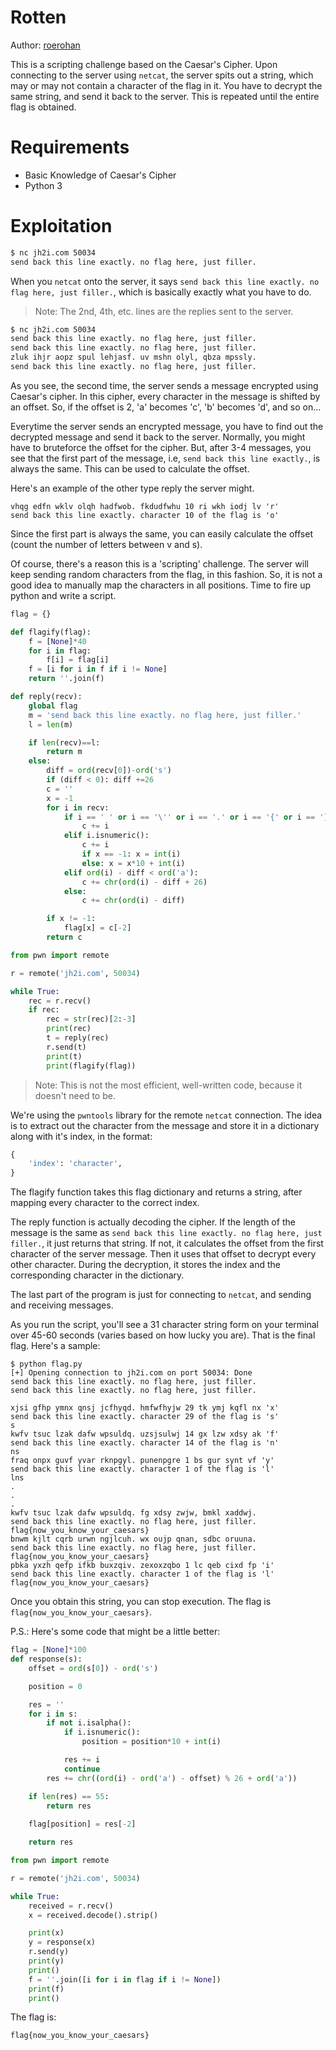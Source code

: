 # Rotten

Author: [roerohan](https://github.com/roerohan)

This is a scripting challenge based on the Caesar's Cipher. Upon connecting to the server using `netcat`, the server spits out a string, which may or may not contain a character of the flag in it. You have to decrypt the same string, and send it back to the server. This is repeated until the entire flag is obtained.

# Requirements

- Basic Knowledge of Caesar's Cipher
- Python 3

# Exploitation

```bash
$ nc jh2i.com 50034                       
send back this line exactly. no flag here, just filler.
```

When you `netcat` onto the server, it says `send back this line exactly. no flag here, just filler.`, which is basically exactly what you have to do.

> Note: The 2nd, 4th, etc. lines are the replies sent to the server.

```bash
$ nc jh2i.com 50034                           
send back this line exactly. no flag here, just filler.
send back this line exactly. no flag here, just filler.
zluk ihjr aopz spul lehjasf. uv mshn olyl, qbza mpssly.
send back this line exactly. no flag here, just filler.
```

As you see, the second time, the server sends a message encrypted using Caesar's cipher. In this cipher, every character in the message is shifted by an offset. So, if the offset is 2, 'a' becomes 'c', 'b' becomes 'd', and so on...
<br />

Everytime the server sends an encrypted message, you have to find out the decrypted message and send it back to the server. Normally, you might have to bruteforce the offset for the cipher. But, after 3-4 messages, you see that the first part of the message, i.e, `send back this line exactly.`, is always the same. This can be used to calculate the offset.
<br />

Here's an example of the other type reply the server might.

```
vhqg edfn wklv olqh hadfwob. fkdudfwhu 10 ri wkh iodj lv 'r'
send back this line exactly. character 10 of the flag is 'o'
```

Since the first part is always the same, you can easily calculate the offset (count the number of letters between v and s).
<br />

Of course, there's a reason this is a 'scripting' challenge. The server will keep sending random characters from the flag, in this fashion. So, it is not a good idea to manually map the characters in all positions. Time to fire up python and write a script.
<br />

```python
flag = {}

def flagify(flag):
    f = [None]*40
    for i in flag:
        f[i] = flag[i]
    f = [i for i in f if i != None]
    return ''.join(f)

def reply(recv):
    global flag
    m = 'send back this line exactly. no flag here, just filler.'
    l = len(m)

    if len(recv)==l:
        return m
    else:
        diff = ord(recv[0])-ord('s')
        if (diff < 0): diff +=26
        c = ''
        x = -1
        for i in recv:
            if i == ' ' or i == '\'' or i == '.' or i == '{' or i == '}' or i =='_':
                c += i
            elif i.isnumeric():
                c += i
                if x == -1: x = int(i)
                else: x = x*10 + int(i)
            elif ord(i) - diff < ord('a'):
                c += chr(ord(i) - diff + 26)
            else:
                c += chr(ord(i) - diff)

        if x != -1:
            flag[x] = c[-2]
        return c

from pwn import remote

r = remote('jh2i.com', 50034)

while True:
    rec = r.recv()
    if rec:
        rec = str(rec)[2:-3]
        print(rec)
        t = reply(rec)
        r.send(t)
        print(t)
        print(flagify(flag))
```

> Note: This is not the most efficient, well-written code, because it doesn't need to be.

We're using the `pwntools` library for the remote `netcat` connection. The idea is to extract out the character from the message and store it in a dictionary along with it's index, in the format:

```python
{
    'index': 'character',
}
```

The flagify function takes this flag dictionary and returns a string, after mapping every character to the correct index.
<br />

The reply function is actually decoding the cipher. If the length of the message is the same as `send back this line exactly. no flag here, just filler.`, it just returns that string. If not, it calculates the offset from the first character of the server message. Then it uses that offset to decrypt every other character. During the decryption, it stores the index and the corresponding character in the dictionary.
<br />

The last part of the program is just for connecting to `netcat`, and sending and receiving messages.
<br />

As you run the script, you'll see a 31 character string form on your terminal over 45-60 seconds (varies based on how lucky you are). That is the final flag. Here's a sample:

```
$ python flag.py
[+] Opening connection to jh2i.com on port 50034: Done
send back this line exactly. no flag here, just filler.
send back this line exactly. no flag here, just filler.

xjsi gfhp ymnx qnsj jcfhyqd. hmfwfhyjw 29 tk ymj kqfl nx 'x'
send back this line exactly. character 29 of the flag is 's'
s
kwfv tsuc lzak dafw wpsuldq. uzsjsulwj 14 gx lzw xdsy ak 'f'
send back this line exactly. character 14 of the flag is 'n'
ns
fraq onpx guvf yvar rknpgyl. punenpgre 1 bs gur synt vf 'y'
send back this line exactly. character 1 of the flag is 'l'
lns
.
.
.
kwfv tsuc lzak dafw wpsuldq. fg xdsy zwjw, bmkl xaddwj.
send back this line exactly. no flag here, just filler.
flag{now_you_know_your_caesars}
bnwm kjlt cqrb urwn ngjlcuh. wx oujp qnan, sdbc oruuna.
send back this line exactly. no flag here, just filler.
flag{now_you_know_your_caesars}
pbka yxzh qefp ifkb buxzqiv. zexoxzqbo 1 lc qeb cixd fp 'i'
send back this line exactly. character 1 of the flag is 'l'
flag{now_you_know_your_caesars}
```

Once you obtain this string, you can stop execution. The flag is `flag{now_you_know_your_caesars}`.
<br />

P.S.: Here's some code that might be a little better:

```python
flag = [None]*100
def response(s): 
    offset = ord(s[0]) - ord('s')

    position = 0

    res = ''
    for i in s:
        if not i.isalpha():
            if i.isnumeric():
                position = position*10 + int(i)

            res += i
            continue
        res += chr((ord(i) - ord('a') - offset) % 26 + ord('a'))

    if len(res) == 55:
        return res
    
    flag[position] = res[-2]

    return res

from pwn import remote

r = remote('jh2i.com', 50034)

while True:
    received = r.recv()
    x = received.decode().strip()

    print(x)
    y = response(x)
    r.send(y)    
    print(y)
    print()
    f = ''.join([i for i in flag if i != None])
    print(f)
    print()
```

The flag is:

```
flag{now_you_know_your_caesars}
```